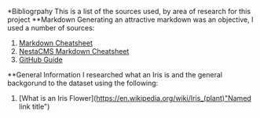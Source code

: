 *Bibliogrpahy
This is a list of the sources used, by area of research for this project
**Markdown
Generating an attractive markdown was an objective, I used a number of sources:
1. [Markdown Cheatsheet](https://github.com/tchapi/markdown-cheatsheet/blob/master/README.md "Named link title")
2. [NestaCMS Markdown Cheatsheet](http://nestacms.com/docs/creating-content/markdown-cheat-sheet "Named link title")
3. [GitHub Guide](https://guides.github.com/pdfs/markdown-cheatsheet-online.pdf "Named link title")

**General Information
I researched what an Iris is and the general backgorund to the dataset using the following:
1. [What is an Iris Flower](https://en.wikipedia.org/wiki/Iris_(plant)"Named link title")
